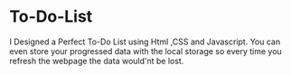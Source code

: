 # To-Do-List
I Designed a Perfect To-Do List using Html ,CSS and Javascript. You can even store your progressed data with the local storage so every time you refresh the webpage the data would'nt be lost. 

